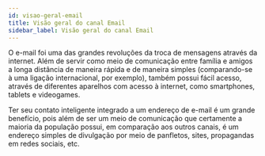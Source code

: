 ```yaml
---
id: visao-geral-email
title: Visão geral do canal Email
sidebar_label: Visão geral do canal Email
---
```


O e-mail foi uma das grandes revoluções da troca de mensagens através da internet. Além de servir como meio de comunicação entre família e amigos a longa distância de maneira rápida e de maneira simples (comparando-se à uma ligação internacional, por exemplo), também possui fácil acesso, através de diferentes aparelhos com acesso à internet, como smartphones, tablets e videogames.

Ter seu contato inteligente integrado a um endereço de e-mail é um grande benefício, pois além de ser um meio de comunicação que certamente a maioria da população possui, em comparação aos outros canais, é um endereço simples de divulgação por meio de panfletos, sites, propagandas em redes sociais, etc.


<!-- Rating frame -->
<script type="text/javascript" src="/scripts/rating.js"></script>